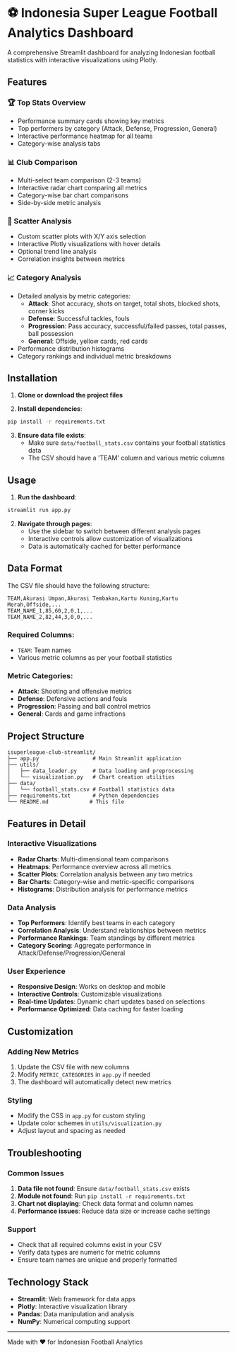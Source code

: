 # ⚽ Indonesia Super League Football Analytics Dashboard

A comprehensive Streamlit dashboard for analyzing Indonesian football statistics with interactive visualizations using Plotly.

## Features

### 🏆 Top Stats Overview
- Performance summary cards showing key metrics
- Top performers by category (Attack, Defense, Progression, General)
- Interactive performance heatmap for all teams
- Category-wise analysis tabs

### 📊 Club Comparison
- Multi-select team comparison (2-3 teams)
- Interactive radar chart comparing all metrics
- Category-wise bar chart comparisons
- Side-by-side metric analysis

### 🎯 Scatter Analysis
- Custom scatter plots with X/Y axis selection
- Interactive Plotly visualizations with hover details
- Optional trend line analysis
- Correlation insights between metrics

### 📈 Category Analysis
- Detailed analysis by metric categories:
  - **Attack**: Shot accuracy, shots on target, total shots, blocked shots, corner kicks
  - **Defense**: Successful tackles, fouls
  - **Progression**: Pass accuracy, successful/failed passes, total passes, ball possession
  - **General**: Offside, yellow cards, red cards
- Performance distribution histograms
- Category rankings and individual metric breakdowns

## Installation

1. **Clone or download the project files**

2. **Install dependencies**:
```bash
pip install -r requirements.txt
```

3. **Ensure data file exists**:
   - Make sure `data/football_stats.csv` contains your football statistics data
   - The CSV should have a 'TEAM' column and various metric columns

## Usage

1. **Run the dashboard**:
```bash
streamlit run app.py
```

2. **Navigate through pages**:
   - Use the sidebar to switch between different analysis pages
   - Interactive controls allow customization of visualizations
   - Data is automatically cached for better performance

## Data Format

The CSV file should have the following structure:
```
TEAM,Akurasi Umpan,Akurasi Tembakan,Kartu Kuning,Kartu Merah,Offside,...
TEAM_NAME_1,85,60,2,0,1,...
TEAM_NAME_2,82,44,3,0,0,...
```

### Required Columns:
- `TEAM`: Team names
- Various metric columns as per your football statistics

### Metric Categories:
- **Attack**: Shooting and offensive metrics
- **Defense**: Defensive actions and fouls
- **Progression**: Passing and ball control metrics  
- **General**: Cards and game infractions

## Project Structure

```
isuperleague-club-streamlit/
├── app.py                 # Main Streamlit application
├── utils/
│   ├── data_loader.py     # Data loading and preprocessing
│   └── visualization.py   # Chart creation utilities
├── data/
│   └── football_stats.csv # Football statistics data
├── requirements.txt       # Python dependencies
└── README.md             # This file
```

## Features in Detail

### Interactive Visualizations
- **Radar Charts**: Multi-dimensional team comparisons
- **Heatmaps**: Performance overview across all metrics
- **Scatter Plots**: Correlation analysis between any two metrics
- **Bar Charts**: Category-wise and metric-specific comparisons
- **Histograms**: Distribution analysis for performance metrics

### Data Analysis
- **Top Performers**: Identify best teams in each category
- **Correlation Analysis**: Understand relationships between metrics
- **Performance Rankings**: Team standings by different metrics
- **Category Scoring**: Aggregate performance in Attack/Defense/Progression/General

### User Experience
- **Responsive Design**: Works on desktop and mobile
- **Interactive Controls**: Customizable visualizations
- **Real-time Updates**: Dynamic chart updates based on selections
- **Performance Optimized**: Data caching for faster loading

## Customization

### Adding New Metrics
1. Update the CSV file with new columns
2. Modify `METRIC_CATEGORIES` in `app.py` if needed
3. The dashboard will automatically detect new metrics

### Styling
- Modify the CSS in `app.py` for custom styling
- Update color schemes in `utils/visualization.py`
- Adjust layout and spacing as needed

## Troubleshooting

### Common Issues
1. **Data file not found**: Ensure `data/football_stats.csv` exists
2. **Module not found**: Run `pip install -r requirements.txt`
3. **Chart not displaying**: Check data format and column names
4. **Performance issues**: Reduce data size or increase cache settings

### Support
- Check that all required columns exist in your CSV
- Verify data types are numeric for metric columns
- Ensure team names are unique and properly formatted

## Technology Stack
- **Streamlit**: Web framework for data apps
- **Plotly**: Interactive visualization library
- **Pandas**: Data manipulation and analysis
- **NumPy**: Numerical computing support

---

Made with ❤️ for Indonesian Football Analytics